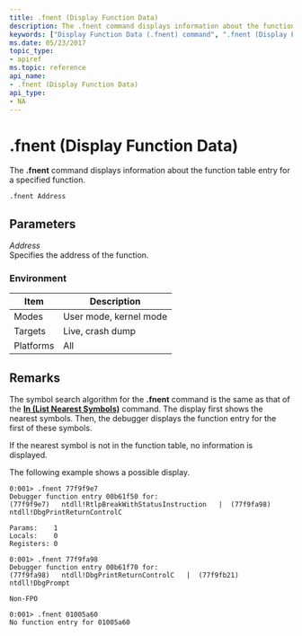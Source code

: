 ```yaml
---
title: .fnent (Display Function Data)
description: The .fnent command displays information about the function table entry for a specified function.
keywords: ["Display Function Data (.fnent) command", ".fnent (Display Function Data) Windows Debugging"]
ms.date: 05/23/2017
topic_type:
- apiref
ms.topic: reference
api_name:
- .fnent (Display Function Data)
api_type:
- NA
---
```


# .fnent (Display Function Data)


The **.fnent** command displays information about the function table entry for a specified function.

```dbgcmd
.fnent Address
```

## <span id="ddk_meta_display_function_data_dbg"></span><span id="DDK_META_DISPLAY_FUNCTION_DATA_DBG"></span>Parameters


<span id="_______Address______"></span><span id="_______address______"></span><span id="_______ADDRESS______"></span> *Address*   
Specifies the address of the function.

### Environment

|  Item  | Description          |
|--------|----------------------|
|Modes   |User mode, kernel mode|
|Targets |Live, crash dump      |
|Platforms|All                  |

 

## Remarks

The symbol search algorithm for the **.fnent** command is the same as that of the [**ln (List Nearest Symbols)**](ln--list-nearest-symbols-.md) command. The display first shows the nearest symbols. Then, the debugger displays the function entry for the first of these symbols.

If the nearest symbol is not in the function table, no information is displayed.

The following example shows a possible display.

```dbgcmd
0:001> .fnent 77f9f9e7
Debugger function entry 00b61f50 for:
(77f9f9e7)   ntdll!RtlpBreakWithStatusInstruction   |  (77f9fa98)   ntdll!DbgPrintReturnControlC

Params:    1
Locals:    0
Registers: 0

0:001> .fnent 77f9fa98
Debugger function entry 00b61f70 for:
(77f9fa98)   ntdll!DbgPrintReturnControlC   |  (77f9fb21)   ntdll!DbgPrompt

Non-FPO

0:001> .fnent 01005a60
No function entry for 01005a60
```

 

 





